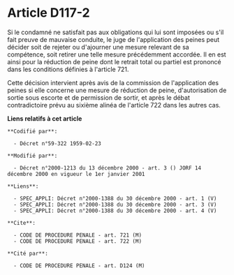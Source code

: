 # Article D117-2

Si le condamné ne satisfait pas aux obligations qui lui sont imposées ou s'il fait preuve de mauvaise conduite, le juge de
l'application des peines peut décider soit de rejeter ou d'ajourner une mesure relevant de sa compétence, soit retirer une
telle mesure précédemment accordée. Il en est ainsi pour la réduction de peine dont le retrait total ou partiel est prononcé
dans les conditions définies à l'article 721.

Cette décision intervient après avis de la commission de l'application des peines si elle concerne une mesure de réduction de
peine, d'autorisation de sortie sous escorte et de permission de sortir, et après le débat contradictoire prévu au sixième
alinéa de l'article 722 dans les autres cas.

**Liens relatifs à cet article**

	**Codifié par**:

	  - Décret n°59-322 1959-02-23

	**Modifié par**:

	  - Décret n°2000-1213 du 13 décembre 2000 - art. 3 () JORF 14 décembre 2000 en vigueur le 1er janvier 2001

	**Liens**:

	  - SPEC_APPLI: Décret n°2000-1388 du 30 décembre 2000 - art. 1 (V)
	  - SPEC_APPLI: Décret n°2000-1388 du 30 décembre 2000 - art. 3 (V)
	  - SPEC_APPLI: Décret n°2000-1388 du 30 décembre 2000 - art. 4 (V)

	**Cite**:

	  - CODE DE PROCEDURE PENALE - art. 721 (M)
	  - CODE DE PROCEDURE PENALE - art. 722 (M)

	**Cité par**:

	  - CODE DE PROCEDURE PENALE - art. D124 (M)

